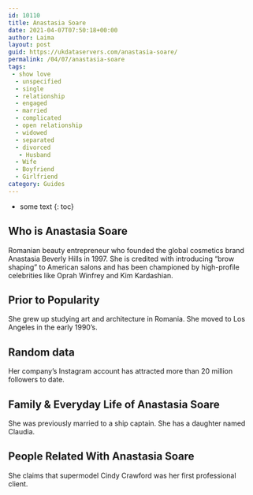 ```yaml
---
id: 10110
title: Anastasia Soare
date: 2021-04-07T07:50:18+00:00
author: Laima
layout: post
guid: https://ukdataservers.com/anastasia-soare/
permalink: /04/07/anastasia-soare
tags:
 - show love
  - unspecified
  - single
  - relationship
  - engaged
  - married
  - complicated
  - open relationship
  - widowed
  - separated
  - divorced
   - Husband
  - Wife
  - Boyfriend
  - Girlfriend
category: Guides
---
```


* some text
{: toc}


## Who is Anastasia Soare
                  
                  
                  
Romanian beauty entrepreneur who founded the global cosmetics brand Anastasia Beverly Hills in 1997. She is credited with introducing &#8220;brow shaping&#8221; to American salons and has been championed by high-profile celebrities like Oprah Winfrey and Kim Kardashian.
                  
              
            
              
            
                
                
                
## Prior to Popularity
                  
                  
                  
She grew up studying art and architecture in Romania. She moved to Los Angeles in the early 1990&#8217;s.
                  
              
            
              
            
                
                
                
## Random data
                  
                  
                  
Her company&#8217;s Instagram account has attracted more than 20 million followers to date.
                  
              
            
              
            
                
                
                
## Family & Everyday Life of Anastasia Soare
                  
                  
                  
She was previously married to a ship captain. She has a daughter named Claudia.
                  
              
            
              
            
                
                
                
## People Related With Anastasia Soare
                  
                  
                  
She claims that supermodel Cindy Crawford was her first professional client.
                  
              
            
              
            
                
              
            
              
              
            
            
              
            
          
          
          